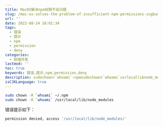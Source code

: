 ```yaml
---
title: MacOS解决npm权限不足问题
slug: /mac-os-solves-the-problem-of-insufficient-npm-permissions-zugbum.html
url: ''
date: 2022-08-24 18:01:34
tags:
  - 错误
  - 提示
  - npm
  - permission
  - deny
categories:
  - 前端开发
lastmod: ''
toc: true
keywords: 错误,提示,npm,permission,deny
description: sudochownr`whoami`~npmsudochownr`whoami`usrlocallibnode_modules错误提示如下_permissiondeniedaccessusrlocallibnode_modules‍
isCJKLanguage: true
---
```

```bash
sudo chown -R `whoami` ~/.npm
sudo chown -R `whoami` /usr/local/lib/node_modules
```

错误提示如下：

```bash
permission denied, access '/usr/local/lib/node_modules/'
```

‍